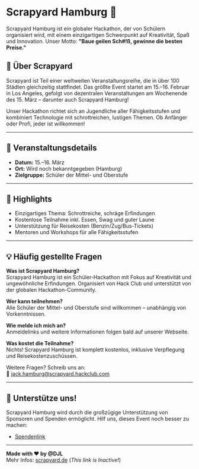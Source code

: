 # Scrapyard Hamburg 🚀

Scrapyard Hamburg ist ein globaler Hackathon, der von Schülern organisiert wird, mit einem einzigartigen Schwerpunkt auf Kreativität, Spaß und Innovation. Unser Motto: **"Baue geilen Sch#!ß, gewinne die besten Preise."**

## 🌟 Über Scrapyard

Scrapyard ist Teil einer weltweiten Veranstaltungsreihe, die in über 100 Städten gleichzeitig stattfindet. Das größte Event startet am 15.–16. Februar in Los Angeles, gefolgt von dezentralen Veranstaltungen am Wochenende des 15. März – darunter auch Scrapyard Hamburg!

Unser Hackathon richtet sich an Jugendliche aller Fähigkeitsstufen und kombiniert Technologie mit schrottreichen, lustigen Themen. Ob Anfänger oder Profi, jeder ist willkommen!

---

## 📍 Veranstaltungsdetails

- **Datum:** 15.–16. März
- **Ort:** Wird noch bekanntgegeben (Hamburg)
- **Zielgruppe:** Schüler der Mittel- und Oberstufe

---

## 🎉 Highlights

- Einzigartiges Thema: Schrottreiche, schräge Erfindungen
- Kostenlose Teilnahme inkl. Essen, Swag und guter Laune
- Unterstützung für Reisekosten (Benzin/Zug/Bus-Tickets)
- Mentoren und Workshops für alle Fähigkeitsstufen

---

## 💡 Häufig gestellte Fragen

**Was ist Scrapyard Hamburg?**  
Scrapyard Hamburg ist ein Schüler-Hackathon mit Fokus auf Kreativität und ungewöhnliche Erfindungen. Organisiert von Hack Club und unterstützt von der globalen Hackathon-Community.

**Wer kann teilnehmen?**  
Alle Schüler der Mittel- und Oberstufe sind willkommen – unabhängig von Vorkenntnissen.

**Wie melde ich mich an?**  
Anmeldelinks und weitere Informationen folgen bald auf unserer Webseite.

**Was kostet die Teilnahme?**  
Nichts! Scrapyard Hamburg ist komplett kostenlos, inklusive Verpflegung und Reisekostenzuschüssen.

Weitere Fragen? Schreib uns an:  
📧 [jack.hamburg@scrapyard.hackclub.com](mailto:jack.hamburg@scrapyard.hackclub.com)

---

## 💖 Unterstütze uns!

Scrapyard Hamburg wird durch die großzügige Unterstützung von Sponsoren und Spenden ermöglicht. Hilf uns, dieses Event noch besser zu machen:

- [Spendenlink](https://hcb.hackclub.com/donation/start/scrapyard-hamburg)

---

**Made with ❤️ by @DJL**  
Mehr Infos: [scrapyard.de](http://scrapyard.de) (_This link is Inactive!_)
